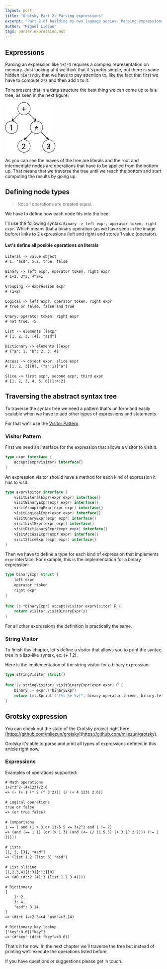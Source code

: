 ```yaml
---
layout: post
title: "Grotsky Part 2: Parsing expressions"
excerpt: "Part 2 of building my own laguage series. Parsing expressions, traversing and printing the Abstract Syntax Tree."
author: "Miguel Liezun"
tags: parser,expression,ast
---
```


## Expressions

Parsing an expression like `1+2*3` requires a complex representation on memory. Just looking at it we think that it's pretty simple, but there is some hidden `hierarchy` that we have to pay attention to, like the fact that first we have to compute `2*3` and then add `1` to it.

To represent that in a data structure the best thing we can come up to is a tree, as seen in the next figure:

![image](/assets/images/grotsky-part2/AST.png)

As you can see the leaves of the tree are literals and the root and intermediate nodes are operations that have to be applied from the bottom up. That means that we traverse the tree until we reach the bottom and start computing the results by going up.

## Defining node types

> Not all operations are created equal.

We have to define how each node fits into the tree.

I'll use the following syntax: `Binary -> left expr, operator token, right expr`. Which means that a binary operation (as we have seen in the image before) links to 2 expressions (left and right) and stores 1 value (operator).

#### Let's define all posible operations on literals

```
Literal -> value object
# 1, "asd", 5.2, true, false

Binary -> left expr, operator token, right expr
# 1+2, 3*3, 4^2+1

Grouping -> expression expr
# (1+2)

Logical -> left expr, operator token, right expr
# true or false, false and true

Unary: operator token, right expr
# not true, -5

List -> elements []expr
# [1, 2, 3, [4], "asd"]

Dictionary -> elements []expr
# {"a": 1, "b": 2, 3: 4}

Access -> object expr, slice expr
# [1, 2, 3][0], {"a":1}["a"]

Slice -> first expr, second expr, third expr
# [1, 2, 3, 4, 5, 6][1:4:2]
```

## Traversing the abstract syntax tree

To traverse the syntax tree we need a pattern that's uniform and easily scalable when we have to add other types of expressions and statements.

For that we'll use the [Visitor Pattern](https://en.wikipedia.org/wiki/Visitor_pattern).

### Visitor Pattern

First we need an interface for the expression that allows a visitor to visit it.

```go
type expr interface {
    accept(exprVisitor) interface{}
}
```

An expression visitor should have a method for each kind of expression it has to visit.

```go
type exprVisitor interface {
    visitLiteralExpr(expr expr) interface{}
    visitBinaryExpr(expr expr) interface{}
    visitGroupingExpr(expr expr) interface{}
    visitLogicalExpr(expr expr) interface{}
    visitUnaryExpr(expr expr) interface{}
    visitListExpr(expr expr) interface{}
    visitDictionaryExpr(expr expr) interface{}
    visitAccessExpr(expr expr) interface{}
    visitSliceExpr(expr expr) interface{}
}
```

Then we have to define a type for each kind of expression that implements `expr` interface. For example, this is the implementation for a binary expression:

```go
type binaryExpr struct {
    left expr
    operator *token
    right expr
}

func (s *binaryExpr) accept(visitor exprVisitor) R {
    return visitor.visitBinaryExpr(s)
}
```

For all other expressions the definition is practically the same.

### String Visitor

To finish this chapter, let's define a visitor that allows you to print the syntax tree in a lisp-like syntax, ex: (+ 1 2).

Here is the implementation of the string visitor for a binary expression:

```go
type stringVisitor struct{}

func (v stringVisitor) visitBinaryExpr(expr expr) R {
    binary := expr.(*binaryExpr)
    return fmt.Sprintf("(%s %v %v)", binary.operator.lexeme, binary.left.accept(v), binary.right.accept(v))
}
```

## Grotsky expression

You can check out the state of the Grotsky project right here: [https://github.com/mliezun/grotsky](https://github.com/mliezun/grotsky).

Grotsky it's able to parse and print all types of expressions defined in this article right now.

### Expressions

Examples of operations supported:

```
# Math operations
1+2*3^2-(4+123)/2.6
=> (- (+ 1 (* 2 (^ 3 2))) (/ (+ 4 123) 2.6))

# Logical operations
true or false
=> (or true false)

# Comparisons
1 == 1 and (1 > 3 or 11/5.5 <= 3+2^2 and 1 != 2)
=> (and (== 1 1) (or (> 1 3) (and (<= (/ 11 5.5) (+ 3 (^ 2 2))) (!= 1 2))))

# Lists
[1, 2, [3], "asd"]
=> (list 1 2 (list 3) "asd")

# List slicing
[1,2,3,4][1:3][::2][0]
=> (#0 (#::2 (#1:3 (list 1 2 3 4))))

# Dictionary
{
    1: 2,
    3: 4,
    "asd": 3.14
}
=> (dict 1=>2 3=>4 "asd"=>3.14)

# Dictionary key lookup
{"key":0.6}["key"]
=> (#"key" (dict "key"=>0.6))
```

That's it for now. In the next chapter we'll traverse the tree but instead of printing we'll execute the operations listed before.

If you have questions or suggestions please get in touch.
